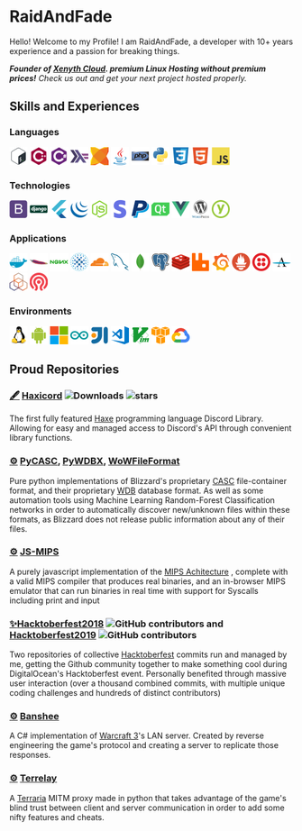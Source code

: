 # RaidAndFade

Hello! Welcome to my Profile! I am RaidAndFade, a developer with 10+ years experience and a passion for breaking things. 

***Founder of [Xenyth Cloud](https://xenyth.net/). premium Linux Hosting without premium prices!*** *Check us out and get your next project hosted properly.*

## Skills and Experiences
### Languages
<img src='./icons/languages/bash.svg' height=32 title='bash'> <img src='./icons/languages/cplusplus.svg' height=32 title='cplusplus'> <img src='./icons/languages/csharp.svg' height=32 title='csharp'> <img src='./icons/languages/haskell.svg' height=32 title='haskell'> <img src='./icons/languages/haxe.svg' height=32 title='haxe'> <img src='./icons/languages/java.svg' height=32 title='java'> <img src='./icons/languages/php.svg' height=32 title='php'> <img src='./icons/languages/python.svg' height=32 title='python'> <img src='./icons/languages/z-css3.svg' height=32 title='css3'> <img src='./icons/languages/z-html5.svg' height=32 title='html5'> <img src='./icons/languages/z-javascript.svg' height=32 title='javascript'>

### Technologies
<img src='./icons/technologies/bootstrap.svg' height=32 title='bootstrap'> <img src='./icons/technologies/django.svg' height=32 title='django'> <img src='./icons/technologies/flutter.svg' height=32 title='flutter'> <img src='./icons/technologies/jquery.svg' height=32 title='jquery'> <img src='./icons/technologies/nodejs.svg' height=32 title='nodejs'> <img src='./icons/technologies/p-stripe.svg' height=32 title='stripe'> <img src='./icons/technologies/paypal.svg' height=32 title='paypal'> <img src='./icons/technologies/qtio.svg' height=32 title='qtio'> <img src='./icons/technologies/vuejs.svg' height=32 title='vuejs'> <img src='./icons/technologies/wordpress.svg' height=32 title='wordpress'> <img src='./icons/technologies/yubico.svg' height=32 title='yubico'>

### Applications
<img src='./icons/applications/00-docker.svg' height=32 title='docker'> <img src='./icons/applications/01-apache.svg' height=32 title='apache'> <img src='./icons/applications/02-nginx.svg' height=32 title='nginx'> <img src='./icons/applications/03-haproxy.svg' height=32 title='haproxy'> <img src='./icons/applications/04-cloudflare.svg' height=32 title='cloudflare'> <img src='./icons/applications/10-mysql.svg' height=32 title='mysql'> <img src='./icons/applications/11-mongodb.svg' height=32 title='mongodb'> <img src='./icons/applications/12-postgresql.svg' height=32 title='postgresql'> <img src='./icons/applications/13-redis.svg' height=32 title='redis'> <img src='./icons/applications/14-rabbitmq.svg' height=32 title='rabbitmq'> <img src='./icons/applications/20-grafana.svg' height=32 title='grafana'> <img src='./icons/applications/21-prometheus.svg' height=32 title='prometheus'> <img src='./icons/applications/30-twilio.svg' height=32 title='twilio'> <img src='./icons/applications/40-arin.svg' height=32 title='arin'> <img src='./icons/applications/41-ripe.svg' height=32 title='ripe'> <img src='./icons/applications/42-ceph.svg' height=32 title='ceph'>   

### Environments
<img src='./icons/environments/00-linux.svg' height=32 title='linux'> <img src='./icons/environments/01-android.svg' height=32 title='android'> <img src='./icons/environments/02-windows.svg' height=32 title='windows'> <img src='./icons/environments/03-arduino.svg' height=32 title='arduino'> <img src='./icons/environments/10-intellij.svg' height=32 title='intellij'> <img src='./icons/environments/11-VSCode.svg' height=32 title='VSCode'> <img src='./icons/environments/12-vim.svg' height=32 title='vim'> <img src='./icons/environments/21-Amazon AWS.svg' height=32 title='Amazon AWS'> <img src='./icons/environments/22-Google Cloud.svg' height=32 title='Google Cloud'>

## Proud Repositories

### [🖋️](# "Innovation") [Haxicord](https://github.com/RaidAndFade/Haxicord) ![Downloads](https://img.shields.io/badge/downloads-248-brightgreen?style=plastic) ![stars](https://img.shields.io/github/stars/raidandfade/haxicord?style=plastic) 

The first fully featured [Haxe](https://haxe.org/) programming language Discord Library. Allowing for easy and managed access to Discord's API through convenient library functions.

### [⚙️](# "Reverse Engineering") [PyCASC](https://github.com/RaidAndFade/PyCASC), [PyWDBX](https://github.com/RaidAndFade/PyWDBX), [WoWFileFormat](https://github.com/RaidAndFade/WoWFileFormat)

Pure python implementations of Blizzard's proprietary [CASC](https://wowdev.wiki/CASC) file-container format, and their proprietary [WDB](https://wowdev.wiki/DB2) database format. As well as some automation tools using Machine Learning Random-Forest Classification networks in order to automatically discover new/unknown files within these formats, as Blizzard does not release public information about any of their files.

### [⚙️](# "Reverse Engineering") [JS-MIPS](https://github.com/RaidAndFade/MIPS)

A purely javascript implementation of the [MIPS Achitecture](https://en.wikipedia.org/wiki/MIPS_architecture) , complete with a valid MIPS compiler that produces real binaries, and an in-browser MIPS emulator that can run binaries in real time with support for Syscalls including print and input

### [✨](# "Community")[Hacktoberfest2018](https://github.com/RaidAndFade/HacktoberChallenges2018) ![GitHub contributors](https://img.shields.io/github/contributors/raidandfade/HacktoberChallenges2018?style=plastic) and [Hacktoberfest2019](https://github.com/RaidAndFade/OctoberChallenges2019) ![GitHub contributors](https://img.shields.io/github/contributors/raidandfade/OctoberChallenges2019?style=plastic)

Two repositories of collective [Hacktoberfest](https://hacktoberfest.digitalocean.com/) commits run and managed by me, getting the Github community together to make something cool during DigitalOcean's Hacktoberfest event. Personally benefited through massive user interaction (over a thousand combined commits, with multiple unique coding challenges and hundreds of distinct contributors)

### [⚙️](# "Reverse Engineering") [Banshee](https://github.com/RaidAndFade/Banshee)

A C# implementation of [Warcraft 3](https://playwarcraft3.com/)'s LAN server. Created by reverse engineering the game's protocol and creating a server to replicate those responses.

### [⚙️](# "Reverse Engineering") [Terrelay](https://github.com/Terrelay/Terrelay)

A [Terraria](https://terraria.org/) MITM proxy made in python that takes advantage of the game's blind trust between client and server communication in order to add some nifty features and cheats.






